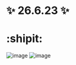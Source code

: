 # :sparkles: 26.6.23 :sparkles: 
# :shipit:
![image](https://github.com/aurora150/M300/assets/52505952/d1753017-d953-4eaf-bf2e-0eb8b33127b7)
![image](https://github.com/aurora150/M300/assets/52505952/77054d48-fcf8-4526-acbc-9e3ca80d53ee)

